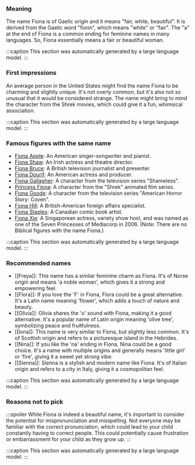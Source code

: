 ### Meaning
The name Fiona is of Gaelic origin and it means "fair, white, beautiful". It is derived from the Gaelic word "fionn", which means "white" or "fair". The "a" at the end of Fiona is a common ending for feminine names in many languages. So, Fiona essentially means a fair or beautiful woman.

:::caption
This section was automatically generated by a large language model.
:::

### First impressions
An average person in the United States might find the name Fiona to be charming and slightly unique. It's not overly common, but it's also not so unusual that it would be considered strange. The name might bring to mind the character from the Shrek movies, which could give it a fun, whimsical association.

:::caption
This section was automatically generated by a large language model.
:::

### Famous figures with the same name
- [Fiona Apple](https://en.wikipedia.org/wiki/Fiona_Apple): An American singer-songwriter and pianist.
- [Fiona Shaw](https://en.wikipedia.org/wiki/Fiona_Shaw): An Irish actress and theatre director.
- [Fiona Bruce](https://en.wikipedia.org/wiki/Fiona_Bruce): A British television journalist and presenter.
- [Fiona Dourif](https://en.wikipedia.org/wiki/Fiona_Dourif): An American actress and producer.
- [Fiona Gallagher](https://en.wikipedia.org/wiki/Fiona_Gallagher): A character from the television series "Shameless".
- [Princess Fiona](https://en.wikipedia.org/wiki/Princess_Fiona): A character from the "Shrek" animated film series.
- [Fiona Goode](https://en.wikipedia.org/wiki/Fiona_Goode): A character from the television series "American Horror Story: Coven".
- [Fiona Hill](https://en.wikipedia.org/wiki/Fiona_Hill): A British-American foreign affairs specialist.
- [Fiona Staples](https://en.wikipedia.org/wiki/Fiona_Staples): A Canadian comic book artist.
- [Fiona Xie](https://en.wikipedia.org/wiki/Fiona_Xie): A Singaporean actress, variety show host, and was named as one of the Seven Princesses of Mediacorp in 2006.
(Note: There are no Biblical figures with the name Fiona.)

:::caption
This section was automatically generated by a large language model.
:::

### Recommended names
- [[Freya]]: This name has a similar feminine charm as Fiona. It's of Norse origin and means 'a noble woman', which gives it a strong and empowering feel.
- [[Flora]]: If you love the 'F' in Fiona, Flora could be a great alternative. It's a Latin name meaning 'flower', which adds a touch of nature and beauty.
- [[Olivia]]: Olivia shares the 'o' sound with Fiona, making it a good alternative. It's a popular name of Latin origin meaning 'olive tree', symbolizing peace and fruitfulness.
- [[Iona]]: This name is very similar to Fiona, but slightly less common. It's of Scottish origin and refers to a picturesque island in the Hebrides.
- [[Nina]]: If you like the 'na' ending in Fiona, Nina could be a good choice. It's a name with multiple origins and generally means 'little girl' or 'fire', giving it a sweet yet strong vibe.
- [[Sienna]]: Sienna is a stylish and modern name like Fiona. It's of Italian origin and refers to a city in Italy, giving it a cosmopolitan feel.

:::caption
This section was automatically generated by a large language model.
:::

### Reasons not to pick
:::spoiler
While Fiona is indeed a beautiful name, it's important to consider the potential for mispronunciation and misspelling. Not everyone may be familiar with the correct pronunciation, which could lead to your child constantly having to correct people. This could potentially cause frustration or embarrassment for your child as they grow up.
:::

:::caption
This section was automatically generated by a large language model.
:::